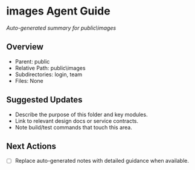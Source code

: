 ﻿# images Agent Guide
*Auto-generated summary for public\images*

## Overview
- Parent: public
- Relative Path: public\images
- Subdirectories: login, team
- Files: None

## Suggested Updates
- Describe the purpose of this folder and key modules.
- Link to relevant design docs or service contracts.
- Note build/test commands that touch this area.

## Next Actions
- [ ] Replace auto-generated notes with detailed guidance when available.

